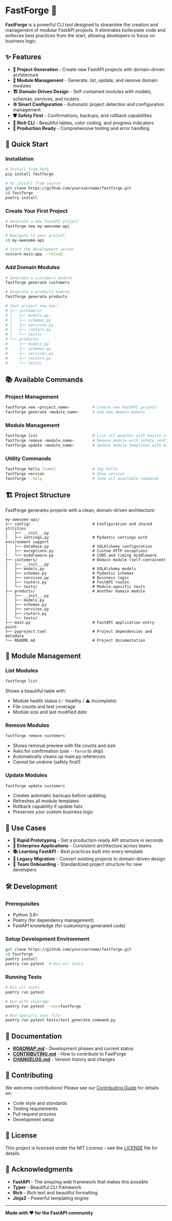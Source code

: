 # FastForge 🚀

**FastForge** is a powerful CLI tool designed to streamline the creation and management of modular FastAPI projects. It eliminates boilerplate code and enforces best practices from the start, allowing developers to focus on business logic.

## **✨ Features**

- **🚀 Project Generation** - Create new FastAPI projects with domain-driven architecture
- **🔧 Module Management** - Generate, list, update, and remove domain modules
- **🏗️ Domain-Driven Design** - Self-contained modules with models, schemas, services, and routers
- **⚙️ Smart Configuration** - Automatic project detection and configuration management
- **🛡️ Safety First** - Confirmations, backups, and rollback capabilities
- **🎨 Rich CLI** - Beautiful tables, color coding, and progress indicators
- **🧪 Production Ready** - Comprehensive testing and error handling

## **🚀 Quick Start**

### **Installation**

```bash
# Install from PyPI
pip install fastforge

# Or install from source
git clone https://github.com/yourusername/fastforge.git
cd fastforge
poetry install
```

### **Create Your First Project**

```bash
# Generate a new FastAPI project
fastforge new my-awesome-api

# Navigate to your project
cd my-awesome-api

# Start the development server
uvicorn main:app --reload
```

### **Add Domain Modules**

```bash
# Generate a customers module
fastforge generate customers

# Generate a products module
fastforge generate products

# Your project now has:
# ├── customers/
# │   ├── models.py
# │   ├── schemas.py
# │   ├── services.py
# │   ├── routers.py
# │   └── tests/
# └── products/
#     ├── models.py
#     ├── schemas.py
#     ├── services.py
#     ├── routers.py
#     └── tests/
```

## **📚 Available Commands**

### **Project Management**
```bash
fastforge new <project_name>          # Create new FastAPI project
fastforge generate <module_name>      # Add new domain module
```

### **Module Management**
```bash
fastforge list                        # List all modules with health status
fastforge remove <module_name>        # Remove module with safety confirmations
fastforge update <module_name>        # Update module templates with backups
```

### **Utility Commands**
```bash
fastforge hello [name]                # Say hello
fastforge version                     # Show version
fastforge --help                      # Show all available commands
```

## **🏗️ Project Structure**

FastForge generates projects with a clean, domain-driven architecture:

```
my-awesome-api/
├── config/                           # Configuration and shared utilities
│   ├── __init__.py
│   ├── settings.py                   # Pydantic settings with environment support
│   ├── database.py                   # SQLAlchemy configuration
│   ├── exceptions.py                 # Custom HTTP exceptions
│   └── middleware.py                 # CORS and timing middleware
├── customers/                        # Domain module (self-contained)
│   ├── __init__.py
│   ├── models.py                     # SQLAlchemy models
│   ├── schemas.py                    # Pydantic schemas
│   ├── services.py                   # Business logic
│   ├── routers.py                    # FastAPI routes
│   └── tests/                        # Module-specific tests
├── products/                         # Another domain module
│   ├── __init__.py
│   ├── models.py
│   ├── schemas.py
│   ├── services.py
│   ├── routers.py
│   └── tests/
├── main.py                           # FastAPI application entry point
├── pyproject.toml                    # Project dependencies and metadata
└── README.md                         # Project documentation
```

## **🔧 Module Management**

### **List Modules**
```bash
fastforge list
```
Shows a beautiful table with:
- Module health status (✅ Healthy / ⚠️ Incomplete)
- File counts and test coverage
- Module size and last modified date

### **Remove Modules**
```bash
fastforge remove customers
```
- Shows removal preview with file counts and size
- Asks for confirmation (use `--force` to skip)
- Automatically cleans up main.py references
- Cannot be undone (safety first!)

### **Update Modules**
```bash
fastforge update customers
```
- Creates automatic backups before updating
- Refreshes all module templates
- Rollback capability if update fails
- Preserves your custom business logic

## **🎯 Use Cases**

- **🚀 Rapid Prototyping** - Get a production-ready API structure in seconds
- **🏢 Enterprise Applications** - Consistent architecture across teams
- **📚 Learning FastAPI** - Best practices built into every template
- **🔄 Legacy Migration** - Convert existing projects to domain-driven design
- **👥 Team Onboarding** - Standardized project structure for new developers

## **🛠️ Development**

### **Prerequisites**
- Python 3.8+
- Poetry (for dependency management)
- FastAPI knowledge (for customizing generated code)

### **Setup Development Environment**
```bash
git clone https://github.com/yourusername/fastforge.git
cd fastforge
poetry install
poetry run pytest  # Run all tests
```

### **Running Tests**
```bash
# Run all tests
poetry run pytest

# Run with coverage
poetry run pytest --cov=fastforge

# Run specific test file
poetry run pytest tests/test_generate_command.py
```

## **📖 Documentation**

- **[ROADMAP.md](ROADMAP.md)** - Development phases and current status
- **[CONTRIBUTING.md](CONTRIBUTING.md)** - How to contribute to FastForge
- **[CHANGELOG.md](CHANGELOG.md)** - Version history and changes

## **🤝 Contributing**

We welcome contributions! Please see our [Contributing Guide](CONTRIBUTING.md) for details on:

- Code style and standards
- Testing requirements
- Pull request process
- Development setup

## **📄 License**

This project is licensed under the MIT License - see the [LICENSE](LICENSE) file for details.

## **🙏 Acknowledgments**

- **FastAPI** - The amazing web framework that makes this possible
- **Typer** - Beautiful CLI framework
- **Rich** - Rich text and beautiful formatting
- **Jinja2** - Powerful templating engine

---

**Made with ❤️ for the FastAPI community**
